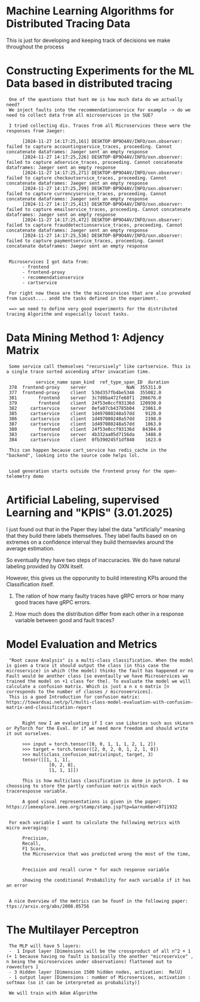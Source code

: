 # Machine Learning Algorithms for Distributed Tracing Data

This is just for developing and keeping track of decisions we make throughout the process

# Constructing Experiments for the ML Data based in distributed tracing

     One of the questions that hunt me is how much data do we actually need?
     We inject faults into the recommendationservice for example -> do we need to collect data from all microservices in the SUE?

     I tried collecting dis. Traces from all Microservices these were the responses from Jaeger:

          [2024-11-27 14:17:25,161] DESKTOP-BP9O4AV/INFO/oxn.observer: failed to capture accountingservice_traces, proceeding. Cannot concatenate dataframes: Jaeger sent an empty response
          [2024-11-27 14:17:25,226] DESKTOP-BP9O4AV/INFO/oxn.observer: failed to capture adservice_traces, proceeding. Cannot concatenate dataframes: Jaeger sent an empty response
          [2024-11-27 14:17:25,271] DESKTOP-BP9O4AV/INFO/oxn.observer: failed to capture checkoutservice_traces, proceeding. Cannot concatenate dataframes: Jaeger sent an empty response
          [2024-11-27 14:17:25,299] DESKTOP-BP9O4AV/INFO/oxn.observer: failed to capture currencyservice_traces, proceeding. Cannot concatenate dataframes: Jaeger sent an empty response
          [2024-11-27 14:17:25,413] DESKTOP-BP9O4AV/INFO/oxn.observer: failed to capture emailservice_traces, proceeding. Cannot concatenate dataframes: Jaeger sent an empty response
          [2024-11-27 14:17:25,472] DESKTOP-BP9O4AV/INFO/oxn.observer: failed to capture frauddetectionservice_traces, proceeding. Cannot concatenate dataframes: Jaeger sent an empty response
          [2024-11-27 14:17:25,536] DESKTOP-BP9O4AV/INFO/oxn.observer: failed to capture paymentservice_traces, proceeding. Cannot concatenate dataframes: Jaeger sent an empty response

     
     Microservices I got data from:
          - frontend
          - frontend-proxy
          - recommendationservice
          - cartservice
     
     For right now these are the the microservices that are also provoked from Locust.... andd the tasks defined in the experiment.

     ==> we need to define very good experiments for the distributed tracing Algorithm and especially locust tasks.

# Data Mining Method 1: Adjency Matrix

     Some service call themselves "recursively" like cartservice. This is a single trace sorted ascending after invacation time.

               service_name span_kind  ref_type_span_ID  duration
     378  frontend-proxy    server               NaN  355311.0
     377  frontend-proxy    client  536d357fb4be5346  355082.0
     381        frontend    server  3c7d0ba472fe68f1  206676.0
     379        frontend    client  24f53e0ccf93136d  120930.0
     382     cartservice    server  0efa07cb43785b04   23861.0
     385     cartservice    client  1d497080248a57dd    9120.0
     386     cartservice    client  1d497080248a57dd    2198.0
     387     cartservice    client  1d497080248a57dd    1863.0
     380        frontend    client  24f53e0ccf93136d   84384.0
     383     cartservice    server  4b332aa05d7156da    3488.0
     384     cartservice    client  0fb390245f1df848    1623.0

     This can happen because cart_service has redis_cache in the "backend", looking into the source code helps lol.


     Load generation starts outside the frontend proxy for the open-telemetry demo


# Artificial Labeling, supervised Learning and "KPIS" (3.01.2025)

I just found out that in the Paper they label the data "artificially" meaning that they build there labels themselves. They label faults based on on extremes on a confidence interval they build themsevles around the average estimation.

So eventually they have two steps of inaccuracies. We do have natural labeling provided by OXN itself.

However, this gives us the opporunity to build interesting KPIs around the Classification itself. 

1. The ration of how many faulty traces have gRPC errors or how many good traces have gRPC errors.

2. How much does the distribution differ from each other in a response variable between good and fault traces?


# Model Evaluation and Metrics

     "Root cause Analysis" is a multi-class classification. When the model is given a trace it should output the class (in this case the microservice) in which (the model) thinks the fault has happened or no Fault would be another class [so eventaully we have Microservices we trained the model on +1 class for the]. To evaluate the model we will calculate a confusion matrix. Which is just a n x n matrix [n corresponds to the number of classes / microseervices].
     This is a good Introduction for confusion matrix: https://towardsai.net/p/l/multi-class-model-evaluation-with-confusion-matrix-and-classification-report


          Right now I am evaluating if I can use Libaries such aus skLearn or PyTorch for the Eval. Or if we need more freedom and should write it out ourselves. 

          >>> input = torch.tensor([0, 0, 1, 1, 1, 2, 1, 2])
          >>> target = torch.tensor([2, 0, 2, 0, 1, 2, 1, 0])
          >>> multiclass_confusion_matrix(input, target, 3)
          tensor([[1, 1, 1],
                    [0, 2, 0],
                    [1, 1, 1]])
     
          This is how multiclass classification is done in pytorch. I ma choossing to store the partly confusion matrix within each traceresposse variable. 

          A good visual representations is given in the paper: https://ieeexplore.ieee.org/stamp/stamp.jsp?tp=&arnumber=9711932


     For each variable I want to calculate the following metrics with micro averaging:

          Precision,
          Recall,
          F1 Score,
          the Microservice that was predicted wrong the most of the time,


          Precision and recall curve * for each response variable

          showing the conditional Probability for each variable if it has an error


     A nice Overview of the metrics can be founf in the following paper: ttps://arxiv.org/abs/2008.05756

# The Multilayer Perceptron

     The MLP will have 5 layers:
     -  1 Input layer [Dimensions will be the crossproduct of all n^2 + 1 (+ 1 because having no fault is basically the another "microservice" , n being the microservices under observations) flattened out to rowvectors ]
     - 3 Hidden layer [Dimension 1500 hidden nodes, activation:  RelU]
     - 1 output layer [Dimensions : number of Microservices, activation : softmax (so it can be interpreted as probability)]

     We will train with Adam Algorithm



     
     







     




          


